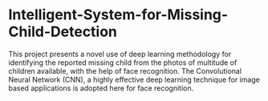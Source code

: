 # Intelligent-System-for-Missing-Child-Detection
This project presents a novel use of deep learning methodology for identifying the  reported missing child from the photos of multitude of children available, with the help of face  recognition. The Convolutional Neural Network (CNN), a highly effective deep learning  technique for image based applications is adopted here for face recognition.
